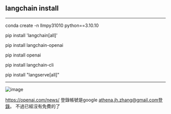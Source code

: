 ## langchain install
---
conda create -n llmpy31010 python==3.10.10

pip install 'langchain[all]'

pip install langchain-openai

pip install openai

pip install langchain-cli 

pip install "langserve[all]"

---

![image](https://github.com/user-attachments/assets/b23829f8-7035-481f-a2a2-f4239aced70c)


https://openai.com/news/   登錄帳號是google athena.jh.zhang@gmail.com登錄。   不過已經沒有免費的了
